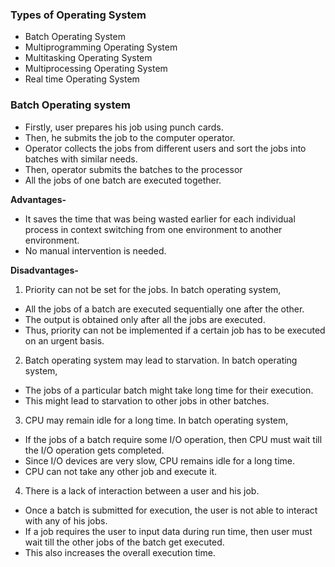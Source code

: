 ### __Types of Operating System__
- Batch Operating System
- Multiprogramming Operating System
- Multitasking Operating System
- Multiprocessing Operating System
- Real time Operating System

### __Batch Operating system__
- Firstly, user prepares his job using punch cards.
- Then, he submits the job to the computer operator.
- Operator collects the jobs from different users and sort the jobs into batches with similar needs.
- Then, operator submits the batches to the processor
- All the jobs of one batch are executed together.

__Advantages-__
- It saves the time that was being wasted earlier for each individual process in context switching from one environment to another environment.
- No manual intervention is needed.

 __Disadvantages-__
1. Priority can not be set for the jobs.
In batch operating system,
- All the jobs of a batch are executed sequentially one after the other.
- The output is obtained only after all the jobs are executed.
- Thus, priority can not be implemented if a certain job has to be executed on an urgent basis.
 
2. Batch operating system may lead to starvation.
In batch operating system,
- The jobs of a particular batch might take long time for their execution.
- This might lead to starvation to other jobs in other batches.
 
3. CPU may remain idle for a long time.
In batch operating system,
- If the jobs of a batch require some I/O operation, then CPU must wait till the I/O operation gets completed.
- Since I/O devices are very slow, CPU remains idle for a long time.
- CPU can not take any other job and execute it.

4. There is a lack of interaction between a user and his job.
- Once a batch is submitted for execution, the user is not able to interact with any of his jobs.
- If a job requires the user to input data during run time, then user must wait till the other jobs of the batch get executed.
- This also increases the overall execution time.
